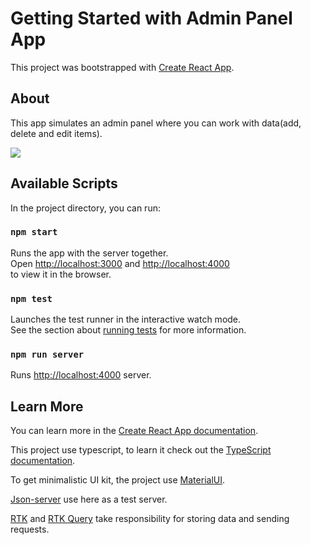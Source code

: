 # Getting Started with Admin Panel App

This project was bootstrapped with [Create React App](https://github.com/facebook/create-react-app).


## About
This app simulates an admin panel where you can work with data(add, delete and edit items).

![](https://cdn.discordapp.com/attachments/481837341942611969/1028566838830977064/unknown_1.png)


## Available Scripts

In the project directory, you can run:

### `npm start`

Runs the app with the server together.\
Open [http://localhost:3000](http://localhost:3000) and [http://localhost:4000](http://localhost:4000)\
to view it in the browser.

### `npm test`

Launches the test runner in the interactive watch mode.\
See the section about [running tests](https://facebook.github.io/create-react-app/docs/running-tests) for more information.

### `npm run server`

Runs [http://localhost:4000](http://localhost:4000) server.


## Learn More

You can learn more in the [Create React App documentation](https://facebook.github.io/create-react-app/docs/getting-started).

This project use typescript, to learn it check out the [TypeScript documentation](https://www.typescriptlang.org).

To get minimalistic UI kit, the project use [MaterialUI](https://mui.com/material-ui/getting-started/overview/).

[Json-server](https://www.npmjs.com/package/json-server) use here as a test server.

[RTK](https://redux-toolkit.js.org/) and [RTK Query](https://redux-toolkit.js.org/rtk-query/overview) take responsibility for storing data and sending requests.